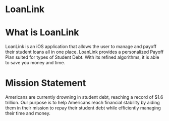 # LoanLink

# What is LoanLink
LoanLink is an iOS application that allows the user to manage and payoff their student loans all in one place. LoanLink provides a personalized Payoff Plan suited for types of Student Debt. With its refined algorithms, it is able to save you money and time.

# Mission Statement
Americans are currently drowning in student debt, reaching a record of $1.6 trillion. Our purpose is to help Americans reach financial stability by aiding them in their mission to repay their student debt while efficiently managing their time and money.
